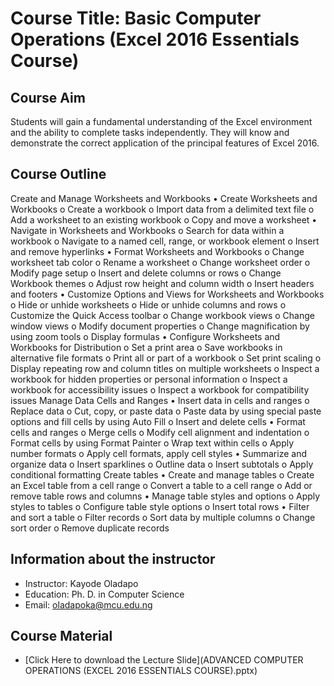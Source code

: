 # Course Title: Basic Computer Operations (Excel 2016 Essentials Course) 

## Course Aim 
Students will gain a fundamental understanding of the Excel environment and the ability to complete tasks independently. They will know and demonstrate the correct application of the principal features of Excel 2016. 

## Course Outline 
Create and Manage Worksheets and Workbooks
• Create Worksheets and Workbooks
o Create a workbook
o Import data from a delimited text file
o Add a worksheet to an existing workbook
o Copy and move a worksheet
• Navigate in Worksheets and Workbooks
o Search for data within a workbook
o Navigate to a named cell, range, or workbook element
o Insert and remove hyperlinks
• Format Worksheets and Workbooks
o Change worksheet tab color
o Rename a worksheet
o Change worksheet order
o Modify page setup
o Insert and delete columns or rows
o Change Workbook themes
o Adjust row height and column width
o Insert headers and footers
• Customize Options and Views for Worksheets and Workbooks
o Hide or unhide worksheets
o Hide or unhide columns and rows
o Customize the Quick Access toolbar
o Change workbook views
o Change window views
o Modify document properties
o Change magnification by using zoom tools
o Display formulas
• Configure Worksheets and Workbooks for Distribution
o Set a print area
o Save workbooks in alternative file formats
o Print all or part of a workbook
o Set print scaling
o Display repeating row and column titles on multiple worksheets
o Inspect a workbook for hidden properties or personal information
o Inspect a workbook for accessibility issues
o Inspect a workbook for compatibility issues
Manage Data Cells and Ranges
• Insert data in cells and ranges
o Replace data
o Cut, copy, or paste data
o Paste data by using special paste options and fill cells by using Auto Fill
o Insert and delete cells
• Format cells and ranges
o Merge cells
o Modify cell alignment and indentation
o Format cells by using Format Painter
o Wrap text within cells
o Apply number formats
o Apply cell formats, apply cell styles
• Summarize and organize data
o Insert sparklines
o Outline data
o Insert subtotals
o Apply conditional formatting
Create tables
• Create and manage tables
o Create an Excel table from a cell range
o Convert a table to a cell range
o Add or remove table rows and columns
• Manage table styles and options
o Apply styles to tables
o Configure table style options
o Insert total rows
• Filter and sort a table
o Filter records
o Sort data by multiple columns
o Change sort order
o Remove duplicate records

## Information about the instructor
*	Instructor: Kayode Oladapo
*	Education: Ph. D. in Computer Science
*	Email: oladapoka@mcu.edu.ng

## Course Material 
* [Click Here to download the Lecture Slide](ADVANCED COMPUTER OPERATIONS (EXCEL 2016 ESSENTIALS COURSE).pptx)

